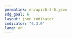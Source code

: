 ```yaml
---
permalink: en/api/6-3-0.json
sdg_goal: 6
layout: json_indicator
indicator: "6.3.0"
lang: en
---
```

